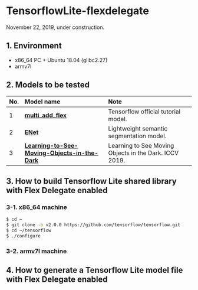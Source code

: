 # TensorflowLite-flexdelegate

November 22, 2019, under construction.  

## 1. Environment
- x86_64 PC + Ubuntu 18.04 (glibc2.27)
- armv7l 
## 2. Models to be tested
|No.|Model name|Note|
|:--|:--|:--|
|1|**[multi_add_flex](https://github.com/tensorflow/tensorflow/tree/master/tensorflow/lite/testdata)**|Tensorflow official tutorial model.|
|2|**[ENet](https://github.com/PINTO0309/TensorFlow-ENet.git)**|Lightweight semantic segmentation model.|
|3|**[Learning-to-See-Moving-Objects-in-the-Dark](https://github.com/MichaelHYJiang/Learning-to-See-Moving-Objects-in-the-Dark)**|Learning to See Moving Objects in the Dark. ICCV 2019.|

## 3. How to build Tensorflow Lite shared library with Flex Delegate enabled
### 3-1. x86_64 machine
```bash
$ cd ~
$ git clone -b v2.0.0 https://github.com/tensorflow/tensorflow.git
$ cd ~/tensorflow
$ ./configure
```
### 3-2. armv7l machine


## 4. How to generate a Tensorflow Lite model file with Flex Delegate enabled
